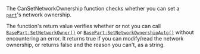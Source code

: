 The CanSetNetworkOwnership function checks whether you can set a
[`part`](https://create.roblox.com/docs/reference/engine/classes/BasePart)'s network ownership.

The function's return value verifies whether or not you can call
[`BasePart:SetNetworkOwner()`](https://create.roblox.com/docs/reference/engine/classes/BasePart#SetNetworkOwner) or
[`BasePart:SetNetworkOwnershipAuto()`](https://create.roblox.com/docs/reference/engine/classes/BasePart#SetNetworkOwnershipAuto) without encountering an error.
It returns true if you can modify/read the network ownership, or returns
false and the reason you can't, as a string.